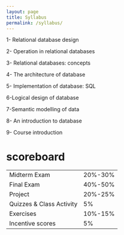 ```yaml
---
layout: page
title: Syllabus
permalink: /syllabus/
---
```


1- Relational database design<br>

2- Operation in relational databases<br>

3- Relational databases: concepts <br>

4- The  architecture of database <br>

5- Implementation of database: SQL<br>

6-Logical design of database<br>

7-Semantic modelling of data <br>

8- An introduction to database<br>

9- Course introduction<br>



<h1>scoreboard</h1>
<table>
  <tr>
    <td>Midterm Exam</td>
    <td>20%-30%</td>
  </tr>
  <tr>
    <td>Final Exam</td>
    <td>40%-50%</td>
  </tr>
  <tr>
    <td>Project</td>
    <td>20%-25%</td>
  </tr>
  <tr>
    <td>Quizzes & Class Activity</td>
    <td>5%</td>
  </tr>
  <tr>
    <td>Exercises</td>
    <td>10%-15%</td>
  </tr>
  <tr>
    <td>Incentive scores</td>
    <td>5%</td>
  </tr>
</table>